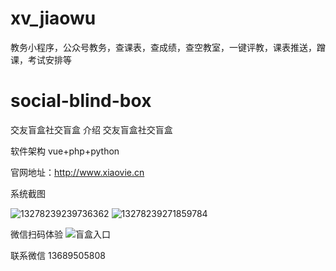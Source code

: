 # xv_jiaowu
教务小程序，公众号教务，查课表，查成绩，查空教室，一键评教，课表推送，蹭课，考试安排等
# social-blind-box
交友盲盒社交盲盒
介绍
交友盲盒社交盲盒

软件架构
vue+php+python

官网地址：http://www.xiaovie.cn

系统截图

![13278239239736362](http://www.xiaovie.cn/static/official/images/1d578ed7b73e034fb533e2af2ad5da94.jpg)
![13278239271859784](http://www.xiaovie.cn/static/official/images/bg/bg_app16.jpg)

微信扫码体验
![盲盒入口](http://www.xiaovie.cn/static/qrcode/xv.jpg)

联系微信
13689505808
